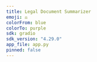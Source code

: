 ```yaml
---
title: Legal Document Summarizer
emoji: ⚖️
colorFrom: blue
colorTo: purple
sdk: gradio
sdk_version: "4.29.0"
app_file: app.py
pinned: false
---
```

